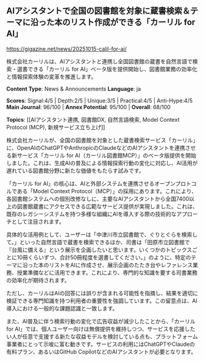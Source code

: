 ## AIアシスタントで全国の図書館を対象に蔵書検索＆テーマに沿った本のリスト作成ができる「カーリル for AI」

https://gigazine.net/news/20251015-calil-for-ai/

株式会社カーリルは、AIアシスタントと連携し全国図書館の蔵書を自然言語で検索・選書できる「カーリル for AI」ベータ版を提供開始し、図書館業務の効率化と情報探索体験の変革を推進します。

**Content Type**: News & Announcements
**Language**: ja

**Scores**: Signal:4/5 | Depth:2/5 | Unique:3/5 | Practical:4/5 | Anti-Hype:4/5
**Main Journal**: 96/100 | **Annex Potential**: 95/100 | **Overall**: 68/100

**Topics**: [[AIアシスタント連携, 図書館DX, 自然言語検索, Model Context Protocol (MCP), 新規サービス立ち上げ]]

株式会社カーリルが、全国の図書館を対象とした蔵書検索サービス「カーリル」に、OpenAIのChatGPTやAnthropicのClaudeなどのAIアシスタントを連携させる新サービス「カーリル for AI（カーリル図書館MCP）」のベータ版提供を開始しました。これは、生成AIの普及による情報探索行動の変化に対応し、AI活用が遅れている図書館分野に新たな価値をもたらす試みです。

「カーリル for AI」の核心は、AIと外部システムを連携させるオープンプロトコルである「Model Context Protocol（MCP）」の採用にあります。これにより、各図書館システムへの個別改修なしに、主要なAIアシスタントから全国7400以上の図書館蔵書にアクセスできる広範なサービス提供が実現しました。これは、既存のレガシーシステムを持つ多様な組織にAIを導入する際の技術的なアプローチとして注目されます。

具体的な活用例として、ユーザーは「中津川市立図書館で、ぐりとぐらを検索して。」といった自然言語で蔵書を検索できるほか、司書は「田原市立図書館で『台風に備える』という展示を企画したいと思います。いくつかのトピックスごとに10冊くらいずつ、合計50冊程度を選書してください。」のように、特定のテーマに沿った本のリストをAIに作成させ、展示企画のたたき台やレファレンス業務、授業準備などに活用できます。これにより、専門的な知識を要する司書業務の効率化が期待されます。

ただし、カーリルはAIの回答には誤りが含まれる可能性を指摘し、結果を適切に検証できる専門知識を持つ利用者の重要性を強調しています。この留意点は、AI導入における一般的な課題認識と一致します。

また、AI普及に伴う検索行動の変化で広告収益が減少したことから、「カーリル for AI」では、個人ユーザー向けは無償提供を維持しつつ、サービスを応援したい人が任意で支援する新たな収益モデルを検討している点も、プラットフォーム事業者にとって示唆に富む動きです。サービスの利用にはChatGPTやClaudeの有料プラン、あるいはGitHub CopilotなどのAIアシスタントが必要となります。